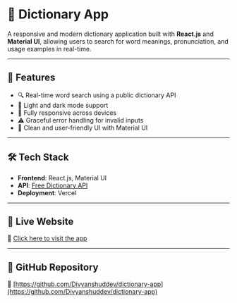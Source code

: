 # 📘 Dictionary App

A responsive and modern dictionary application built with **React.js** and **Material UI**, allowing users to search for word meanings, pronunciation, and usage examples in real-time.

---

## 🚀 Features

- 🔍 Real-time word search using a public dictionary API  
- 🌙 Light and dark mode support  
- 📱 Fully responsive across devices  
- ⚠️ Graceful error handling for invalid inputs  
- 🎨 Clean and user-friendly UI with Material UI  

---

## 🛠️ Tech Stack

- **Frontend**: React.js, Material UI  
- **API**: [Free Dictionary API](https://dictionaryapi.dev/)  
- **Deployment**: Vercel  

---

## 📎 Live Website

🔗 [Click here to visit the app](https://dictionary-app-six-nu.vercel.app/)

---

## 📂 GitHub Repository

📁 [https://github.com/Divyanshuddev/dictionary-app](https://github.com/Divyanshuddev/dictionary-app)

